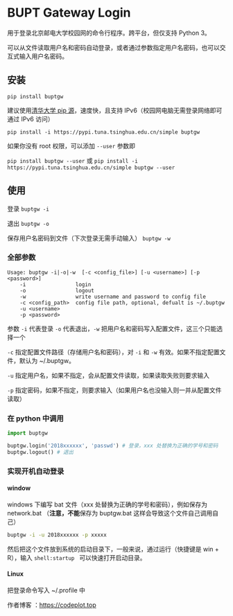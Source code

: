 # BUPT Gateway Login

用于登录北京邮电大学校园网的命令行程序。跨平台，但仅支持 Python 3。

可以从文件读取用户名和密码自动登录，或者通过参数指定用户名密码，也可以交互式输入用户名密码。

## 安装

`pip install buptgw`

建议使用[清华大学 pip 源](https://mirrors.tuna.tsinghua.edu.cn/help/pypi/)，速度快，且支持 IPv6（校园网电脑无需登录网络即可通过 IPv6 访问）

`pip install -i https://pypi.tuna.tsinghua.edu.cn/simple buptgw`

如果你没有 root 权限，可以添加 `--user` 参数即

`pip install buptgw --user` 或
`pip install -i https://pypi.tuna.tsinghua.edu.cn/simple buptgw --user`

## 使用

登录 `buptgw -i` 

退出 `buptgw -o`

保存用户名密码到文件（下次登录无需手动输入） `buptgw -w`  

### 全部参数

```
Usage: buptgw -i|-o|-w  [-c <config_file>] [-u <username>] [-p <password>]
    -i                login
    -o                logout
    -w                write username and password to config file
    -c <config_path>  config file path, optional, defualt is ~/.buptgw
    -u <username>
    -p <password>
```

参数 `-i` 代表登录 `-o` 代表退出，`-w` 把用户名和密码写入配置文件，这三个只能选择一个

`-c` 指定配置文件路径（存储用户名和密码），对 `-i` 和 `-w` 有效。如果不指定配置文件，默认为 ~/.buptgw。

`-u` 指定用户名，如果不指定，会从配置文件读取，如果读取失败则要求输入

`-p` 指定密码，如果不指定，则要求输入（如果用户名也没输入则一并从配置文件读取）

### 在 python 中调用

```python
import buptgw

buptgw.login('2018xxxxxx', 'passwd') # 登录，xxx 处替换为正确的学号和密码
buptgw.logout() # 退出
```

### 实现开机自动登录

#### window

windows 下编写 bat 文件（xxx 处替换为正确的学号和密码），例如保存为 network.bat （**注意，不能**保存为 buptgw.bat 这样会导致这个文件自己调用自己）

```bat
buptgw -i -u 2018xxxxxx -p xxxxx
```

然后把这个文件放到系统的启动目录下，一般来说，通过运行（快捷键是 win + R），输入 `shell:startup ` 可以快速打开启动目录。

#### Linux

把登录命令写入 ~/.profile 中





作者博客 ：https://codeplot.top